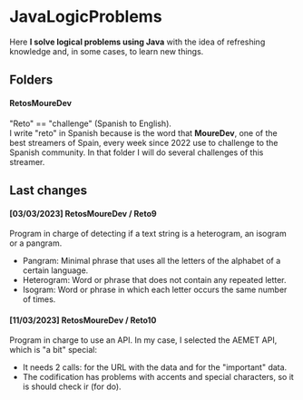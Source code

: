 # JavaLogicProblems
Here **I solve logical problems using Java** with the idea of refreshing knowledge and, in some cases, to learn new things.


## Folders
#### RetosMoureDev
"Reto" == "challenge" (Spanish to English). <br>
I write "reto" in Spanish because is the word that **MoureDev**, one of the best streamers of Spain, every week since 2022 use to challenge to the Spanish community. In that folder I will do several challenges of this streamer.

## Last changes
#### [03/03/2023] RetosMoureDev / Reto9
Program in charge of detecting if a text string is a heterogram, an isogram or a pangram.
- Pangram: Minimal phrase that uses all the letters of the alphabet of a certain language.
- Heterogram: Word or phrase that does not contain any repeated letter.
- Isogram: Word or phrase in which each letter occurs the same number of times.

#### [11/03/2023] RetosMoureDev / Reto10
Program in charge to use an API. In my case, I selected the AEMET API, which is "a bit" special:
- It needs 2 calls: for the URL with the data and for the "important" data.
- The codification has problems with accents and special characters, so it is should check ir (for do).
